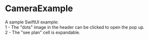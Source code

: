 # CameraExample
 
A sample SwiftUI example:<br />
1 - The "dots" image in the header can be clicked to open the pop up.<br />
2 - The "see plan" cell is expandable.<br />
